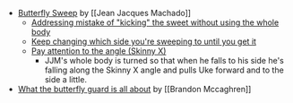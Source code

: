 - [Butterfly Sweep](https://youtu.be/GTZwGn7HVRE?t=96) by [[Jean Jacques Machado]]
	- [Addressing mistake of "kicking" the sweet without using the whole body](https://youtu.be/HEMVLhZJf60?t=253)
	- [Keep changing which side you're sweeping to until you get it ](https://youtu.be/HEMVLhZJf60?t=299)
	- [Pay attention to the angle (Skinny X)](https://youtu.be/GTZwGn7HVRE?t=98)
		- JJM's whole body is turned so that when he falls to his side he's falling along the Skinny X angle and pulls Uke forward and to the side a little.
- [What the butterfly guard is all about](https://youtu.be/Yq6z94gTEaQ?t=82) by [[Brandon Mccaghren]]